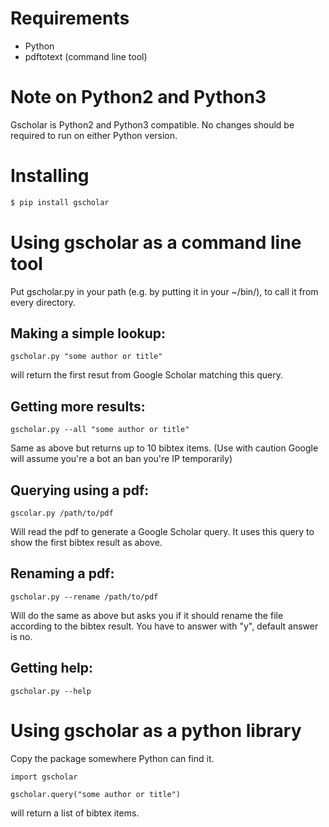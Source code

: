 Requirements
============

 * Python
 * pdftotext (command line tool)


Note on Python2 and Python3
===========================

Gscholar is Python2 and Python3 compatible. No changes should be required to run
on either Python version.


Installing
==========

```bash
$ pip install gscholar
```

Using gscholar as a command line tool
=====================================

Put gscholar.py in your path (e.g. by putting it in your ~/bin/), to call it
from every directory.


Making a simple lookup:
-----------------------

    gscholar.py "some author or title"

will return the first resut from Google Scholar matching this query.


Getting more results:
---------------------

    gscholar.py --all "some author or title"

Same as above but returns up to 10 bibtex items. (Use with caution Google will
assume you're a bot an ban you're IP temporarily)


Querying using a pdf:
---------------------

    gscolar.py /path/to/pdf

Will read the pdf to generate a Google Scholar query. It uses this query to
show the first bibtex result as above.


Renaming a pdf:
---------------

    gscholar.py --rename /path/to/pdf

Will do the same as above but asks you if it should rename the file according
to the bibtex result. You have to answer with "y", default answer is no.


Getting help:
-------------

    gscholar.py --help



Using gscholar as a python library
==================================

Copy the package somewhere Python can find it.

    import gscholar

    gscholar.query("some author or title")

will return a list of bibtex items.



